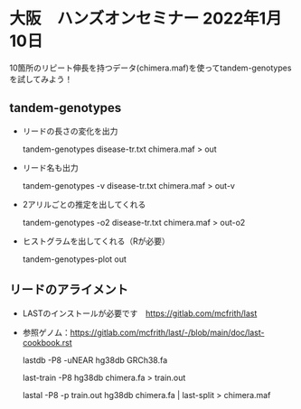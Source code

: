 # 大阪　ハンズオンセミナー 2022年1月10日


10箇所のリピート伸長を持つデータ(chimera.maf)を使ってtandem-genotypesを試してみよう！

## tandem-genotypes

* リードの長さの変化を出力


    tandem-genotypes disease-tr.txt chimera.maf > out

* リード名も出力


    tandem-genotypes -v disease-tr.txt chimera.maf > out-v

* 2アリルごとの推定を出してくれる


    tandem-genotypes -o2 disease-tr.txt chimera.maf > out-o2

* ヒストグラムを出してくれる（Rが必要）

    tandem-genotypes-plot out 


## リードのアライメント

* LASTのインストールが必要です　https://gitlab.com/mcfrith/last
* 参照ゲノム：https://gitlab.com/mcfrith/last/-/blob/main/doc/last-cookbook.rst


    lastdb -P8 -uNEAR hg38db GRCh38.fa 

    last-train -P8 hg38db chimera.fa > train.out 

    lastal -P8 -p train.out  hg38db chimera.fa | last-split > chimera.maf

